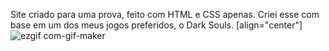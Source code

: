 Site criado para uma prova, feito com HTML e CSS apenas.
Criei esse com base em um dos meus jogos preferidos, o Dark Souls.
[align="center"]![ezgif com-gif-maker](https://user-images.githubusercontent.com/88199918/141878350-9f680640-3cdc-42e9-8e5b-84450a0c4211.gif)
